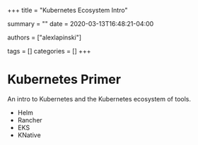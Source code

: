 +++
title = "Kubernetes Ecosystem Intro"

summary = ""
date = 2020-03-13T16:48:21-04:00

authors = ["alexlapinski"]

tags = []
categories = []
+++

# Kubernetes Primer

An intro to Kubernetes and the Kubernetes ecosystem of tools.

- Helm
- Rancher
- EKS
- KNative 

